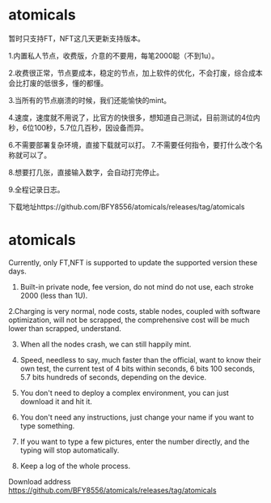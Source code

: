 # atomicals
暂时只支持FT，NFT这几天更新支持版本。

1.内置私人节点，收费版，介意的不要用，每笔2000聪（不到1u）。

2.收费很正常，节点要成本，稳定的节点，加上软件的优化，不会打废，综合成本会比打废的低很多，懂的都懂。

3.当所有的节点崩溃的时候，我们还能愉快的mint。

4.速度，速度就不用说了，比官方的快很多，想知道自己测试，目前测试的4位内秒，6位100秒，5.7位几百秒，因设备而异。

6.不需要部署复杂环境，直接下载就可以打。
7.不需要任何指令，要打什么改个名称就可以了。

8.想要打几张，直接输入数字，会自动打完停止。

9.全程记录日志。

下载地址https://github.com/BFY8556/atomicals/releases/tag/atomicals

# atomicals
Currently, only FT,NFT is supported to update the supported version these days.

1. Built-in private node, fee version, do not mind do not use, each stroke 2000 (less than 1U).

2.Charging is very normal, node costs, stable nodes, coupled with software optimization, will not be scrapped, the comprehensive cost will be much lower than scrapped, understand.

3. When all the nodes crash, we can still happily mint.

4. Speed, needless to say, much faster than the official, want to know their own test, the current test of 4 bits within seconds, 6 bits 100 seconds, 5.7 bits hundreds of seconds, depending on the device.

6. You don't need to deploy a complex environment, you can just download it and hit it.
7. You don't need any instructions, just change your name if you want to type something.

8. If you want to type a few pictures, enter the number directly, and the typing will stop automatically.

9. Keep a log of the whole process.

Download address https://github.com/BFY8556/atomicals/releases/tag/atomicals
